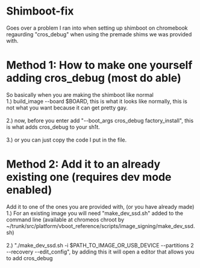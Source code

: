 # Shimboot-fix
Goes over a problem I ran into when setting up shimboot on chromebook regaurding "cros_debug" when using the premade shims we was provided with.

# Method 1: How to make one yourself adding cros_debug (most do able)
So basically when you are making the shimboot like normal 
<br>1.) build_image --board $BOARD, this is what it looks like normally, this is not what you want because it can get pretty gay.<br>
<br>2.) now, before you enter add "--boot_args cros_debug factory_install", this is what adds cros_debug to your sh1t.<br>
<br>3.) or you can just copy the code I put in the file.<br>

# Method 2: Add it to an already existing one (requires dev mode enabled)
Add it to one of the ones you are provided with, (or you have already made)
<br>1.) For an existing image you will need "make_dev_ssd.sh" added to the command line (available at chromeos chroot by ~/trunk/src/platform/vboot_reference/scripts/image_signing/make_dev_ssd.sh)<br>
<br>2.) "./make_dev_ssd.sh -i $PATH_TO_IMAGE_OR_USB_DEVICE --partitions 2 --recovery --edit_config", by adding this it will open a editor that allows you to add cros_debug<br>
